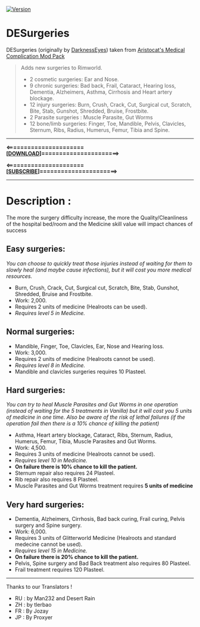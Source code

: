 [![Version](https://img.shields.io/badge/Rimworld-B18-red.svg)](http://rimworldgame.com/)
# DESurgeries
DESurgeries (originally by [DarknessEyes](https://ludeon.com/forums/index.php?topic=18976.0))  taken from [Aristocat's Medical Complication Mod Pack](https://ludeon.com/forums/index.php?topic=20708.0)

> Adds new surgeries to Rimworld.
> * 2 cosmetic surgeries: Ear and Nose.
> * 9 chronic surgeries: Bad back, Frail, Cataract, Hearing loss, Dementia, Alzheimers, Asthma, Cirrhosis and Heart artery blockage.
> * 12 injury surgeries: Burn, Crush, Crack, Cut, Surgical cut, Scratch, Bite, Stab, Gunshot, Shredded, Bruise, Frostbite.
> * 2 Parasite surgeries : Muscle Parasite, Gut Worms
> * 12 bone/limb surgeries: Finger, Toe, Mandible, Pelvis, Clavicles, Sternum, Ribs, Radius, Humerus, Femur, Tibia and Spine.

____________________________
**<======================[[DOWNLOAD](https://github.com/kaptain-kavern/DESurgeries/releases/latest)]======================>**

**<======================[[SUBSCRIBE](http://steamcommunity.com/sharedfiles/filedetails/?id=967947023)]======================>**
____________________________

# Description :
The more the surgery difficulty increase, the more the Quality/Cleanliness of the hospital bed/room and the Medicine skill value will impact chances of success

## Easy surgeries:
*You can choose to quickly treat those injuries instead of waiting for them to slowly heal (and maybe cause infections), but it will cost you more medical resources.*
* Burn, Crush, Crack, Cut, Surgical cut, Scratch, Bite, Stab, Gunshot, Shredded, Bruise and Frostbite.
* Work: 2,000.
* Requires 2 units of medicine (Healroots can be used).
* _Requires level 5 in Medicine._

## Normal surgeries:
* Mandible, Finger, Toe, Clavicles, Ear, Nose and Hearing loss.
* Work: 3,000.
* Requires 2 units of medicine (Healroots cannot be used).
* _Requires level 8 in Medicine._
* Mandible and clavicles surgeries requires 10 Plasteel.

## Hard surgeries:
*You can try to heal Muscle Parasites and Gut Worms in one operation (instead of waiting for the 5 treatments in Vanilla) but it will cost you 5 units of medicine in one time. Also be aware of the risk of lethal failures (if the operation fail then there is a 10% chance of killing the patient)*
* Asthma, Heart artery blockage, Cataract, Ribs, Sternum, Radius, Humerus, Femur, Tibia, Muscle Parasites and Gut Worms.
* Work: 4,500.
* Requires 3 units of medicine (Healroots cannot be used).
* _Requires level 10 in Medicine._
* __On failure there is 10% chance to kill the patient.__
* Sternum repair also requires 24 Plasteel.
* Rib repair also requires 8 Plasteel.
* Muscle Parasites and Gut Worms treatment requires __5 units of medicine__

## Very hard surgeries:
* Dementia, Alzheimers, Cirrhosis, Bad back curing, Frail curing, Pelvis surgery and Spine surgery.
* Work: 6,000.
* Requires 3 units of Glitterworld Medicine (Healroots and standard medecine cannot be used).
* _Requires level 15 in Medicine._
* __On failure there is 20% chance to kill the patient.__
* Pelvis, Spine surgery and Bad Back treatment also requires 80 Plasteel.
* Frail treatment requires 120 Plasteel.

______________________

Thanks to our Translators !
- RU : by Man232 and Desert Rain
- ZH : by tlerbao
- FR : By Jozay
- JP : By Proxyer
